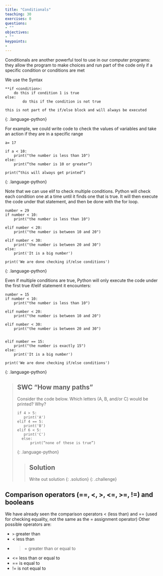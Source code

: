```yaml
---
title: "Conditionals"
teaching: 30
exercises: 0
questions:
- ""
objectives:
- ""
keypoints:
- 
---
```


Conditionals are another powerful tool to use in our computer programs: they allow the program to make choices and run part of the code only if a specific condition or conditions are met

We use the Syntax
~~~
**if <condition>:
	do this if condition 1 is true
else:
		do this if the condition is not true
		
this is not part of the if/else block and will always be executed
~~~
{: .language-python}

For example, we could write code to check the values of variables and take an action if they are in a specific range
~~~
a= 17

if a < 10:
	print("the number is less than 10")
else:
	print(“the number is 10 or greater”)

print(“this will always get printed”)
~~~
{: .language-python}

Note that we can use elif to check multiple conditions.  Python will check each condition one at a time until it finds one that is true.  It will then execute the code under that statement, and then be done with the for loop.
~~~
number = 29
if number < 10:
	print("the number is less than 10")

elif number < 20:
	print("the number is between 10 and 20")

elif number < 30:
	print("the number is between 20 and 30")
else:
	print('It is a big number')
    
print('We are done checking if/else conditions')
~~~
{: .language-python}

Even if multiple conditions are true, Python will only execute the code under the first true if/elif statement it encounters:
~~~
number = 15
if number < 10:
	print("the number is less than 10")

elif number < 20:
	print("the number is between 10 and 20")

elif number < 30:
	print("the number is between 20 and 30")


elif number == 15:
	print("the number is exactly 15")
else:
	print('It is a big number')
    
print('We are done checking if/else conditions')
~~~
{: .language-python}

> ## SWC “How many paths”
> Consider the code below.  Which letters (A, B, and/or C) would be printed?  Why?
> ~~~
> if 4 > 5:
>    print('A')
> elif 4 == 5:
>    print('B')
> elif 6 < 5:
>    print('C')
>	else:
>	    print(“none of these is true”)
> ~~~
> {: .language-python}
> > ## Solution
> > Write out solution
> {: .solution}
{: .challenge}

## Comparison operators (==, <, >, <=, >=, !=) and booleans
We have already seen the comparison operators < (less than) and == (used for checking equality, not the same as the = assignment operator)
Other possible operators are:
+ `>` greater than
+ < less than
+ >= greater than or equal to
+ <= less than or equal to
+ == is equal to
+ != is not equal to
